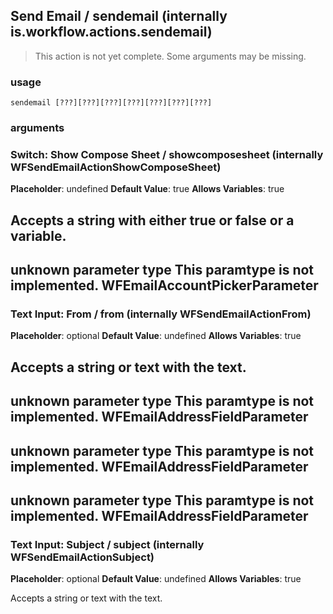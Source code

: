 
## Send Email / sendemail (internally is.workflow.actions.sendemail)

> This action is not yet complete. Some arguments may be missing.

### usage
`sendemail [???][???][???][???][???][???][???]`

### arguments
### Switch: Show Compose Sheet / showcomposesheet (internally WFSendEmailActionShowComposeSheet)
**Placeholder**: undefined
**Default Value**: true
**Allows Variables**: true


Accepts a string with either true or false
or a variable.
---
unknown parameter type This paramtype is not implemented. WFEmailAccountPickerParameter
---
### Text Input: From / from (internally WFSendEmailActionFrom)
**Placeholder**: optional
**Default Value**: undefined
**Allows Variables**: true


Accepts a string 
or text
with the text.
---
unknown parameter type This paramtype is not implemented. WFEmailAddressFieldParameter
---
unknown parameter type This paramtype is not implemented. WFEmailAddressFieldParameter
---
unknown parameter type This paramtype is not implemented. WFEmailAddressFieldParameter
---
### Text Input: Subject / subject (internally WFSendEmailActionSubject)
**Placeholder**: optional
**Default Value**: undefined
**Allows Variables**: true


Accepts a string 
or text
with the text.
